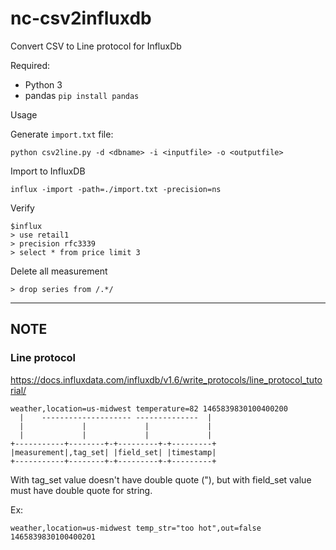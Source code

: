 # nc-csv2influxdb
Convert CSV to Line protocol for InfluxDb

Required: 
- Python 3
- pandas `pip install pandas`


Usage

Generate `import.txt` file:

```
python csv2line.py -d <dbname> -i <inputfile> -o <outputfile>
```

Import to InfluxDB

```
influx -import -path=./import.txt -precision=ns
```

Verify
```
$influx
> use retail1
> precision rfc3339
> select * from price limit 3
```

Delete all measurement
```
> drop series from /.*/
```

---------
## NOTE

### Line protocol
https://docs.influxdata.com/influxdb/v1.6/write_protocols/line_protocol_tutorial/
```
weather,location=us-midwest temperature=82 1465839830100400200
  |    -------------------- --------------  |
  |             |             |             |
  |             |             |             |
+-----------+--------+-+---------+-+---------+
|measurement|,tag_set| |field_set| |timestamp|
+-----------+--------+-+---------+-+---------+
```

With tag_set value doesn't have double quote ("), but with field_set value must have double quote for string.

Ex:
```
weather,location=us-midwest temp_str="too hot",out=false 1465839830100400201
```








